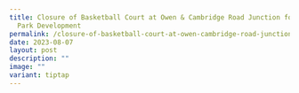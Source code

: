 ```yaml
---
title: Closure of Basketball Court at Owen & Cambridge Road Junction for New
  Park Development
permalink: /closure-of-basketball-court-at-owen-cambridge-road-junction-for-new-park-development/
date: 2023-08-07
layout: post
description: ""
image: ""
variant: tiptap
---
```


